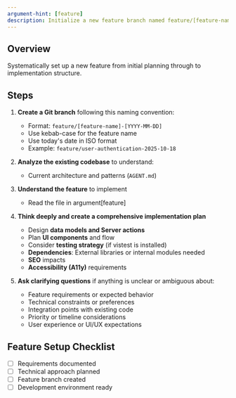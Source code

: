 ```yaml
---
argument-hint: [feature]
description: Initialize a new feature branch named feature/[feature-name]-[YYYY-MM-DD] and set up for development
---
```

## Overview
Systematically set up a new feature from initial planning through to implementation structure.

## Steps
1. **Create a Git branch** following this naming convention:
   - Format: `feature/[feature-name]-[YYYY-MM-DD]`
   - Use kebab-case for the feature name
   - Use today's date in ISO format
   - Example: `feature/user-authentication-2025-10-18`

2. **Analyze the existing codebase** to understand:
   - Current architecture and patterns (`AGENT.md`)
  
3. **Understand the feature** to implement
   - Read the file in argument[feature]

4. **Think deeply and create a comprehensive implementation plan**
   - Design **data models and Server actions**
   - Plan **UI components** and flow
   - Consider **testing strategy** (if vistest is installed)
   - **Dependencies**: External libraries or internal modules needed
   - **SEO** impacts
   - **Accessibility (A11y)** requirements 

5. **Ask clarifying questions** if anything is unclear or ambiguous about:
   - Feature requirements or expected behavior
   - Technical constraints or preferences
   - Integration points with existing code
   - Priority or timeline considerations
   - User experience or UI/UX expectations

## Feature Setup Checklist
- [ ] Requirements documented
- [ ] Technical approach planned
- [ ] Feature branch created
- [ ] Development environment ready